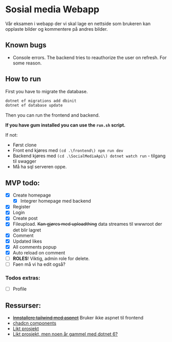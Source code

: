 # Sosial media Webapp

Vår eksamen i webapp der vi skal lage en nettside som brukeren kan opplaste bilder og kommentere på andres bilder.

## Known bugs

- Console errors. The backend tries to reauthorize the user on refresh. For some reason.

## How to run

First you have to migrate the database.

```bash
dotnet ef migrations add dbinit
dotnet ef database update
```

Then you can run the frontend and backend.

**If you have gum installed you can use the `run.sh` script.**

If not:

- Først clone
- Front end kjøres med `(cd .\frontend\) npm run dev`
- Backend kjøres med `(cd .\SocialMediaApi\) dotnet watch run` - tilgang til swagger
- Må ha sql serveren oppe.

## MVP todo:

- [x] Create homepage
  - [x] Integrer homepage med backend
- [x] Register
- [x] Login
- [x] Create post
- [x] Fileupload. ~~Kan gjøres med uploadthing~~ data streames til wwwroot der det blir lagret
- [x] Comment
- [x] Updated likes
- [x] All comments popup
- [x] Auto reload on comment
- [ ] **ROLES**! Viktig, admin role for delete.
- [ ] Faen må vi ha edit også?

### Todos extras:

- [ ] Profile

## Ressurser:

- ~~[Innstallere tailwind med aspnet](https://github.com/angeldev96/tailwind-aspdotnet/tree/master)~~ Bruker ikke aspnet til frontend
- [chadcn components](https://ui.shadcn.com/docs/components/accordion)
- [Likt prosjekt](https://github.com/teddysmithdev/FinShark)
- [Likt prosjekt, men noen år gammel med dotnet 6?](https://github.com/CodAffection/React-CRUD-with-Asp.Net-Core-Web-API)
